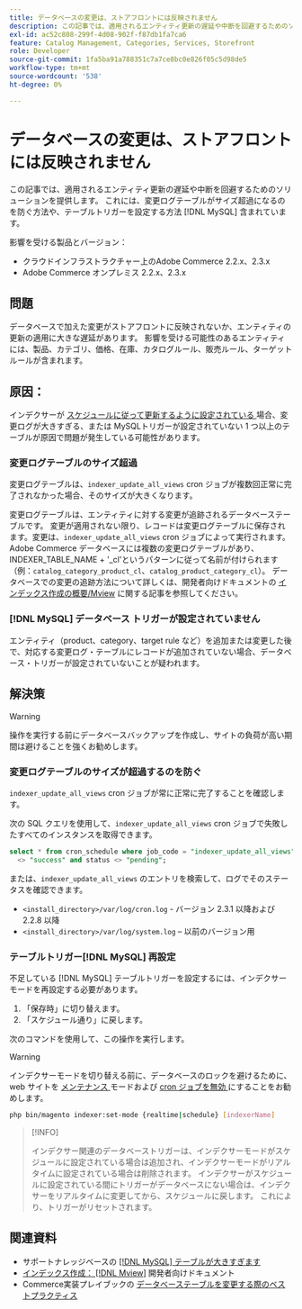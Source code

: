 ```yaml
---
title: データベースの変更は、ストアフロントには反映されません
description: この記事では、適用されるエンティティ更新の遅延や中断を回避するためのソリューションを提供します。 これには、変更ログテーブルがサイズ超過になるのを防ぐ方法や、テーブルトリガーを設定する方法などが含  [!DNL MySQL]  れます。
exl-id: ac52c808-299f-4d08-902f-f87db1fa7ca6
feature: Catalog Management, Categories, Services, Storefront
role: Developer
source-git-commit: 1fa5ba91a788351c7a7ce8bc0e826f05c5d98de5
workflow-type: tm+mt
source-wordcount: '538'
ht-degree: 0%

---
```


# データベースの変更は、ストアフロントには反映されません

この記事では、適用されるエンティティ更新の遅延や中断を回避するためのソリューションを提供します。 これには、変更ログテーブルがサイズ超過になるのを防ぐ方法や、テーブルトリガーを設定する方法 [!DNL MySQL] 含まれています。

影響を受ける製品とバージョン：

* クラウドインフラストラクチャー上のAdobe Commerce 2.2.x、2.3.x
* Adobe Commerce オンプレミス 2.2.x、2.3.x

## 問題

データベースで加えた変更がストアフロントに反映されないか、エンティティの更新の適用に大きな遅延があります。 影響を受ける可能性のあるエンティティには、製品、カテゴリ、価格、在庫、カタログルール、販売ルール、ターゲットルールが含まれます。

## 原因：

インデクサーが [ スケジュールに従って更新するように設定されている ](https://devdocs.magento.com/guides/v2.3/config-guide/cli/config-cli-subcommands-index.html#configure-indexers) 場合、変更ログが大きすぎる、または MySQLトリガーが設定されていない 1 つ以上のテーブルが原因で問題が発生している可能性があります。

### 変更ログテーブルのサイズ超過

変更ログテーブルは、`indexer_update_all_views` cron ジョブが複数回正常に完了されなかった場合、そのサイズが大きくなります。

変更ログテーブルは、エンティティに対する変更が追跡されるデータベーステーブルです。 変更が適用されない限り、レコードは変更ログテーブルに保存されます。変更は、`indexer_update_all_views` cron ジョブによって実行されます。 Adobe Commerce データベースには複数の変更ログテーブルがあり、INDEXER\_TABLE\_NAME + &#39;\_cl&#39;というパターンに従って名前が付けられます（例：`catalog_category_product_cl`、`catalog_product_category_cl`）。 データベースでの変更の追跡方法について詳しくは、開発者向けドキュメントの [ インデックス作成の概要/Mview](https://devdocs.magento.com/guides/v2.3/extension-dev-guide/indexing.html#m2devgde-mview) に関する記事を参照してください。

### [!DNL MySQL] データベース トリガーが設定されていません

エンティティ（product、category、target rule など）を追加または変更した後で、対応する変更ログ・テーブルにレコードが追加されていない場合、データベース・トリガーが設定されていないことが疑われます。

## 解決策

>[!WARNING]
>
>操作を実行する前にデータベースバックアップを作成し、サイトの負荷が高い期間は避けることを強くお勧めします。

### 変更ログテーブルのサイズが超過するのを防ぐ

`indexer_update_all_views` cron ジョブが常に正常に完了することを確認します。

次の SQL クエリを使用して、`indexer_update_all_views` cron ジョブで失敗したすべてのインスタンスを取得できます。

```sql
select * from cron_schedule where job_code = "indexer_update_all_views" and status
  <> "success" and status <> "pending";
```

または、`indexer_update_all_views` のエントリを検索して、ログでそのステータスを確認できます。

* `<install_directory>/var/log/cron.log` - バージョン 2.3.1 以降および 2.2.8 以降
* `<install_directory>/var/log/system.log` – 以前のバージョン用

### テーブルトリガー[!DNL MySQL] 再設定

不足している [!DNL MySQL] テーブルトリガーを設定するには、インデクサーモードを再設定する必要があります。

1. 「保存時」に切り替えます。
1. 「スケジュール通り」に戻します。

次のコマンドを使用して、この操作を実行します。

>[!WARNING]
>
>インデクサーモードを切り替える前に、データベースのロックを避けるために、web サイトを [ メンテナンス ](https://experienceleague.adobe.com/docs/commerce-operations/configuration-guide/setup/application-modes.html#maintenance-mode) モードおよび [cron ジョブを無効 ](https://experienceleague.adobe.com/docs/commerce-cloud-service/user-guide/configure/app/properties/crons-property.html#disable-cron-jobs) にすることをお勧めします。

```bash
php bin/magento indexer:set-mode {realtime|schedule} [indexerName]
```

>[!INFO]
>
>インデクサー関連のデータベーストリガーは、インデクサーモードがスケジュールに設定されている場合は追加され、インデクサーモードがリアルタイムに設定されている場合は削除されます。 インデクサーがスケジュールに設定されている間にトリガーがデータベースにない場合は、インデクサーをリアルタイムに変更してから、スケジュールに戻します。 これにより、トリガーがリセットされます。

## 関連資料

* サポートナレッジベースの [[!DNL MySQL]  テーブルが大きすぎます ](https://experienceleague.adobe.com/en/docs/commerce-knowledge-base/kb/troubleshooting/database/mysql-tables-are-too-large)
* [ インデックス作成： [!DNL Mview]](https://developer.adobe.com/commerce/php/development/components/indexing/#mview) 開発者向けドキュメント
* Commerce実装プレイブックの [ データベーステーブルを変更する際のベストプラクティス ](https://experienceleague.adobe.com/en/docs/commerce-operations/implementation-playbook/best-practices/development/modifying-core-and-third-party-tables#why-adobe-recommends-avoiding-modifications)
